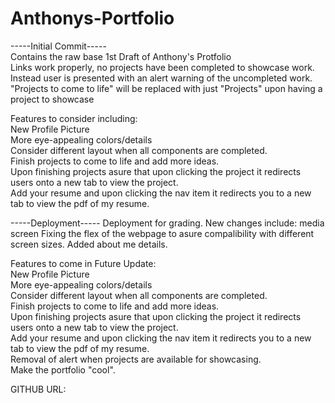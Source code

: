 # Anthonys-Portfolio

-----Initial Commit-----</br>
Contains the raw base 1st Draft of Anthony's Protfolio</br>
Links work properly, no projects have been completed to showcase work.</br>
Instead user is presented with an alert warning of the uncompleted work.</br>
"Projects to come to life" will be replaced with just "Projects" upon having a project to showcase</br>

Features to consider including:</br>
New Profile Picture</br>
More eye-appealing colors/details</br>
Consider different layout when all components are completed.</br>
Finish projects to come to life and add more ideas.</br>
Upon finishing projects asure that upon clicking the project it redirects users onto a new tab to view the project.</br>
Add your resume and upon clicking the nav item it redirects you to a new tab to view the pdf of my resume.</br>

-----Deployment-----
Deployment for grading.
New changes include:
media screen
Fixing the flex of the webpage to asure compalibility with different screen sizes.
Added about me details.

Features to come in Future Update:</br>
New Profile Picture</br>
More eye-appealing colors/details</br>
Consider different layout when all components are completed.</br>
Finish projects to come to life and add more ideas.</br>
Upon finishing projects asure that upon clicking the project it redirects users onto a new tab to view the project.</br>
Add your resume and upon clicking the nav item it redirects you to a new tab to view the pdf of my resume.</br>
Removal of alert when projects are available for showcasing. </br>
Make the portfolio "cool". </br>

GITHUB URL:
